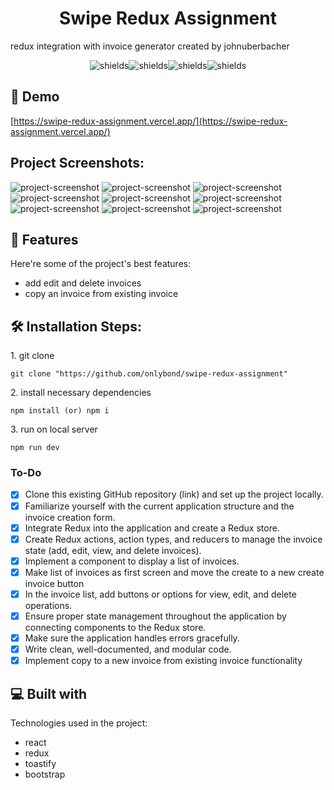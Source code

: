 <h1 align="center" id="title">Swipe Redux Assignment</h1>

<p id="description">redux integration with invoice generator created by johnuberbacher</p>

<p align="center"><img src="https://img.shields.io/badge/react-%2320232a.svg?style=for-the-badge&amp;logo=react&amp;logoColor=%2361DAFB" alt="shields"><img src="https://img.shields.io/badge/bootstrap-%238511FA.svg?style=for-the-badge&amp;logo=bootstrap&amp;logoColor=white" alt="shields"><img src="https://img.shields.io/badge/redux-%23593d88.svg?style=for-the-badge&amp;logo=redux&amp;logoColor=white" alt="shields"><img src="https://img.shields.io/badge/vite-%23646CFF.svg?style=for-the-badge&amp;logo=vite&amp;logoColor=white" alt="shields"></p>

<h2>🚀 Demo</h2>

[https://swipe-redux-assignment.vercel.app/](https://swipe-redux-assignment.vercel.app/)

<h2>Project Screenshots:</h2>

<img src="https://i.imgur.com/R0l1udc.png" alt="project-screenshot">

<img src="https://i.imgur.com/38hnn06.png" alt="project-screenshot" >

<img src="https://i.imgur.com/IA6QNA0.png" alt="project-screenshot" >

<img src="https://i.imgur.com/VifbNTI.png" alt="project-screenshot" >

<img src="https://i.imgur.com/PW52u6N.png" alt="project-screenshot" >

<img src="https://i.imgur.com/9pMMH7a.png" alt="project-screenshot" >

<img src="https://i.imgur.com/nJ0uEai.png" alt="project-screenshot" >

<img src="https://i.imgur.com/GOSU9gv.png" alt="project-screenshot" >

<img src="https://i.imgur.com/XzBRfPR.png" alt="project-screenshot" >

  
  
<h2>🧐 Features</h2>

Here're some of the project's best features:

*   add edit and delete invoices
*   copy an invoice from existing invoice

<h2>🛠️ Installation Steps:</h2>

<p>1. git clone</p>

```
git clone "https://github.com/onlybond/swipe-redux-assignment"
```

<p>2. install necessary dependencies</p>

```
npm install (or) npm i 
```

<p>3. run on local server</p>

```
npm run dev
```
### To-Do
- [x] Clone this existing GitHub repository (link) and set up the project locally.
- [x] Familiarize yourself with the current application structure and the invoice creation form.
- [x] Integrate Redux into the application and create a Redux store.
- [x] Create Redux actions, action types, and reducers to manage the invoice state (add, edit, view, and delete invoices).
- [x] Implement a component to display a list of invoices.
- [x] Make list of invoices as first screen and move the create to a new create invoice button
- [x] In the invoice list, add buttons or options for view, edit, and delete operations.
- [x] Ensure proper state management throughout the application by connecting components to the Redux store.
- [x] Make sure the application handles errors gracefully.
- [x] Write clean, well-documented, and modular code.
- [x] Implement copy to a new invoice from existing invoice functionality
<h2>💻 Built with</h2>

Technologies used in the project:

*   react
*   redux
*   toastify
*   bootstrap